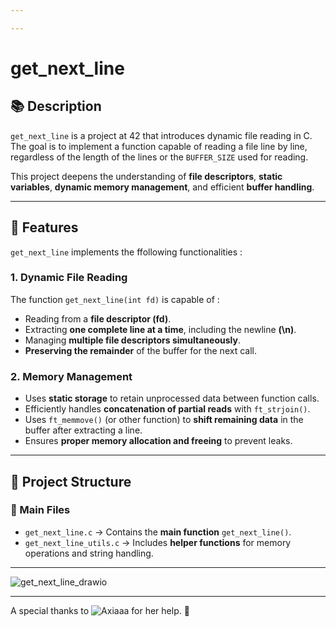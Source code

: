 ```yaml
---

---
```


# get_next_line

## 📚 Description

`get_next_line` is a project at 42 that introduces dynamic file reading in C. The goal is to implement a function capable of reading a file line by line, regardless of the length of the lines or the `BUFFER_SIZE` used for reading.

This project deepens the understanding of **file descriptors**, **static variables**, **dynamic memory management**, and efficient **buffer handling**.

---

## 🚀 Features

`get_next_line` implements the ffollowing functionalities :

### 1. **Dynamic File Reading**
The function `get_next_line(int fd)` is capable of :
- Reading from a **file descriptor (fd)**.
- Extracting **one complete line at a time**, including the newline **(\n)**.
- Managing **multiple file descriptors simultaneously**.
- **Preserving the remainder** of the buffer for the next call.

### 2. **Memory Management**
- Uses **static storage** to retain unprocessed data between function calls.
- Efficiently handles **concatenation of partial reads** with `ft_strjoin()`.
- Uses `ft_memmove()` (or other function) to **shift remaining data** in the buffer after extracting a line.
- Ensures **proper memory allocation and freeing** to prevent leaks.

---

## 📂 Project Structure

### 📝 Main Files
- `get_next_line.c` → Contains the **main function** `get_next_line()`.
- `get_next_line_utils.c` → Includes **helper functions** for memory operations and string handling.

---

![get_next_line_drawio](https://github.com/user-attachments/assets/463c5b55-ac41-499e-8d0e-7cd3d1901576)

---

A special thanks to ![Axiaaa](https://github.com/Axiaaa) for her help. 🙏

